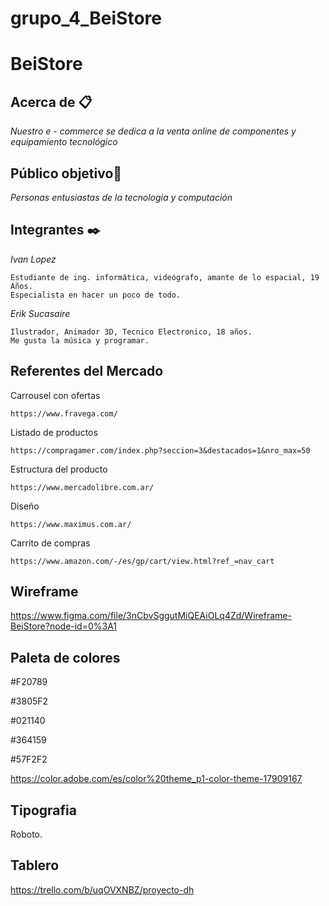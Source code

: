 # grupo_4_BeiStore

# BeiStore

## Acerca de 📋

_Nuestro e - commerce se dedica a la venta online de componentes y equipamiento tecnológico_

## Público objetivo🚀

_Personas entusiastas de la tecnologia y computación_


## Integrantes ✒️

_Ivan Lopez_

```
Estudiante de ing. informática, videógrafo, amante de lo espacial, 19 Años.
Especialista en hacer un poco de todo. 
```

_Erik Sucasaire_

``` 
Ilustrador, Animador 3D, Tecnico Electronico, 18 años. 
Me gusta la música y programar. 
```
## Referentes del Mercado

Carrousel con ofertas

    https://www.fravega.com/

Listado de productos

    https://compragamer.com/index.php?seccion=3&destacados=1&nro_max=50

Estructura del producto

    https://www.mercadolibre.com.ar/

Diseño

    https://www.maximus.com.ar/

Carrito de compras

    https://www.amazon.com/-/es/gp/cart/view.html?ref_=nav_cart
	
## Wireframe
https://www.figma.com/file/3nCbvSggutMiQEAiOLq4Zd/Wireframe-BeiStore?node-id=0%3A1

## Paleta de colores

#F20789 

#3805F2

#021140

#364159

#57F2F2

https://color.adobe.com/es/color%20theme_p1-color-theme-17909167

## Tipografia

Roboto.

## Tablero
https://trello.com/b/uqOVXNBZ/proyecto-dh

